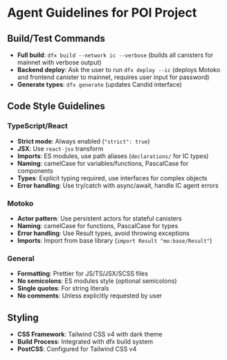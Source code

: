 # Agent Guidelines for POI Project

## Build/Test Commands
- **Full build**: `dfx build --network ic --verbose` (builds all canisters for mainnet with verbose output)
- **Backend deploy**: Ask the user to run `dfx deploy --ic` (deploys Motoko and frontend canister to mainnet, requires user input for password)
- **Generate types**: `dfx generate` (updates Candid interface)

## Code Style Guidelines

### TypeScript/React
- **Strict mode**: Always enabled (`"strict": true`)
- **JSX**: Use `react-jsx` transform
- **Imports**: ES modules, use path aliases (`declarations/` for IC types)
- **Naming**: camelCase for variables/functions, PascalCase for components
- **Types**: Explicit typing required, use interfaces for complex objects
- **Error handling**: Use try/catch with async/await, handle IC agent errors

### Motoko
- **Actor pattern**: Use persistent actors for stateful canisters
- **Naming**: camelCase for functions, PascalCase for types
- **Error handling**: Use Result types, avoid throwing exceptions
- **Imports**: Import from base library (`import Result "mo:base/Result"`)

### General
- **Formatting**: Prettier for JS/TS/JSX/SCSS files
- **No semicolons**: ES modules style (optional semicolons)
- **Single quotes**: For string literals
- **No comments**: Unless explicitly requested by user

## Styling
- **CSS Framework**: Tailwind CSS v4 with dark theme
- **Build Process**: Integrated with dfx build system
- **PostCSS**: Configured for Tailwind CSS v4
